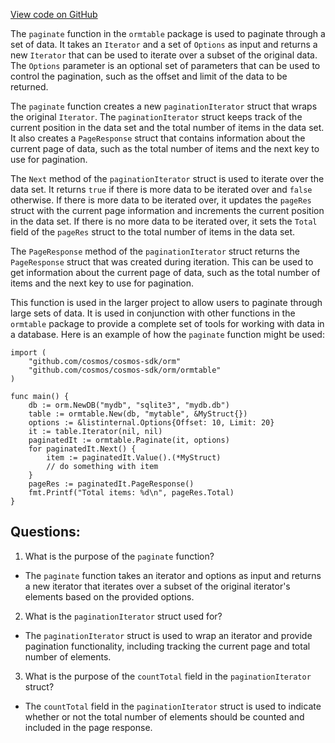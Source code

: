[View code on GitHub](https://github.com/cosmos/cosmos-sdk/blob/main/orm/model/ormtable/paginate.go)

The `paginate` function in the `ormtable` package is used to paginate through a set of data. It takes an `Iterator` and a set of `Options` as input and returns a new `Iterator` that can be used to iterate over a subset of the original data. The `Options` parameter is an optional set of parameters that can be used to control the pagination, such as the offset and limit of the data to be returned.

The `paginate` function creates a new `paginationIterator` struct that wraps the original `Iterator`. The `paginationIterator` struct keeps track of the current position in the data set and the total number of items in the data set. It also creates a `PageResponse` struct that contains information about the current page of data, such as the total number of items and the next key to use for pagination.

The `Next` method of the `paginationIterator` struct is used to iterate over the data set. It returns `true` if there is more data to be iterated over and `false` otherwise. If there is more data to be iterated over, it updates the `pageRes` struct with the current page information and increments the current position in the data set. If there is no more data to be iterated over, it sets the `Total` field of the `pageRes` struct to the total number of items in the data set.

The `PageResponse` method of the `paginationIterator` struct returns the `PageResponse` struct that was created during iteration. This can be used to get information about the current page of data, such as the total number of items and the next key to use for pagination.

This function is used in the larger project to allow users to paginate through large sets of data. It is used in conjunction with other functions in the `ormtable` package to provide a complete set of tools for working with data in a database. Here is an example of how the `paginate` function might be used:

```
import (
    "github.com/cosmos/cosmos-sdk/orm"
    "github.com/cosmos/cosmos-sdk/orm/ormtable"
)

func main() {
    db := orm.NewDB("mydb", "sqlite3", "mydb.db")
    table := ormtable.New(db, "mytable", &MyStruct{})
    options := &listinternal.Options{Offset: 10, Limit: 20}
    it := table.Iterator(nil, nil)
    paginatedIt := ormtable.Paginate(it, options)
    for paginatedIt.Next() {
        item := paginatedIt.Value().(*MyStruct)
        // do something with item
    }
    pageRes := paginatedIt.PageResponse()
    fmt.Printf("Total items: %d\n", pageRes.Total)
}
```
## Questions: 
 1. What is the purpose of the `paginate` function?
- The `paginate` function takes an iterator and options as input and returns a new iterator that iterates over a subset of the original iterator's elements based on the provided options.

2. What is the `paginationIterator` struct used for?
- The `paginationIterator` struct is used to wrap an iterator and provide pagination functionality, including tracking the current page and total number of elements.

3. What is the purpose of the `countTotal` field in the `paginationIterator` struct?
- The `countTotal` field in the `paginationIterator` struct is used to indicate whether or not the total number of elements should be counted and included in the page response.